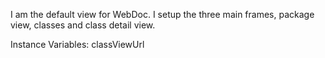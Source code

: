 I am the default view for WebDoc. I setup the three main frames, package view, classes and class detail view.

Instance Variables:
	classViewUrl	<String>